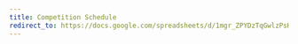 ```yaml
---
title: Competition Schedule
redirect_to: https://docs.google.com/spreadsheets/d/1mgr_ZPYDzTqGwlzPsHtzjs1rA-9monegxliZ4fbwl0A/edit?gid=478057362#gid=478057362
---
```

